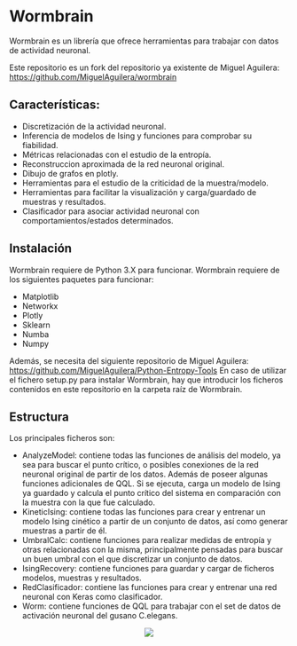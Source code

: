 # Wormbrain
Wormbrain es un librería que ofrece herramientas para trabajar con datos de actividad neuronal.

Este repositorio es un fork del repositorio ya existente de Miguel Aguilera: https://github.com/MiguelAguilera/wormbrain


## Características:

  - Discretización de la actividad neuronal.
  - Inferencia de modelos de Ising y funciones para comprobar su fiabilidad.
  - Métricas relacionadas con el estudio de la entropía.
  - Reconstruccion aproximada de la red neuronal original.
  - Dibujo de grafos en plotly.
  - Herramientas para el estudio de la criticidad de la muestra/modelo.
  - Herramientas para facilitar la visualización y carga/guardado de muestras y resultados.
  - Clasificador para asociar actividad neuronal con comportamientos/estados determinados.

## Instalación

Wormbrain requiere de Python 3.X para funcionar.
Wormbrain requiere de los siguientes paquetes para funcionar:

 - Matplotlib
 - Networkx
 - Plotly
 - Sklearn
 - Numba
 - Numpy

Además, se necesita del siguiente repositorio de Miguel Aguilera: https://github.com/MiguelAguilera/Python-Entropy-Tools
En caso de utilizar el fichero setup.py para instalar Wormbrain, hay que introducir los ficheros contenidos en este repositorio en la carpeta raíz de Wormbrain.

## Estructura
Los principales ficheros son:

- AnalyzeModel: contiene todas las funciones de análisis del modelo, ya sea para buscar el punto crítico, o posibles conexiones de la red neuronal original de partir de los datos. Además de poseer algunas funciones adicionales de QQL. Si se ejecuta, carga un modelo de Ising ya guardado y calcula el punto crítico del sistema en comparación con la muestra con la que fue calculado.
- KineticIsing: contiene todas las funciones para crear y entrenar un modelo Ising cinético a partir de un conjunto de datos, así como generar muestras a partir de él.
- UmbralCalc: contiene funciones para realizar medidas de entropía y otras relacionadas con la misma, principalmente pensadas para buscar un buen umbral con el que discretizar un conjunto de datos.
- IsingRecovery: contiene funciones para guardar y cargar de ficheros modelos, muestras y resultados.
- RedClasificador: contiene las funciones para crear y entrenar una red neuronal con Keras como clasificador.
- Worm: contiene funciones de QQL para trabajar con el set de datos de activación neuronal del gusano C.elegans.




<p align="center">
  <img src="https://0uunvw-ch3302.files.1drv.com/y4m3kkkGGV6HE_P4HmkoaNqXf6PqEf_aPQsn0yn0TWUUoYfTUuIO-psNG7bIXysG-vp-HdMac7nFOgV9pKJ0eWcXY2lXiGCxsGwEEKliGi9xHiJaoFvouYywAbF4f4AlrLNw-7BKMylsM9VNRzIJPdS6b6va_vvc5juTtK9b2KPZhZ4X-XIe-VkIo9UbMk8_gMAjyjtvE7PDkVeq6-aO4alIQ?width=256&height=231&cropmode=none"/>
</p>
 
